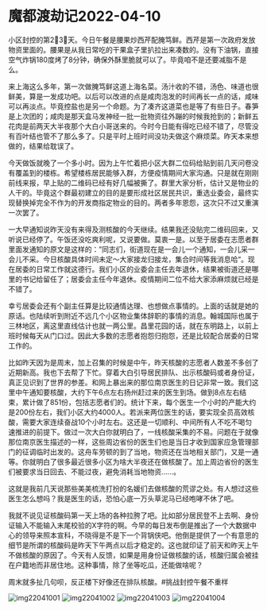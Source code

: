 # 魔都渡劫记2022-04-10

小区封控的第2⃣️3⃣️天。今日午餐是腰果炒西芹配腌笃鲜。西芹是第一次政府发放物资里面的。腰果是从我日常吃的干果盒子里扒拉出来凑数的。没有下油锅，直接空气炸锅180度烤了8分钟，确保外酥里脆就可以了。毕竟咱不是还要减脂不是么。

来上海这么多年，第一次做腌笃鲜这道上海名菜。汤汁收的不错，汤色、味道也很鲜美，算是一发成功吧。以后可以改进的点是咸肉泡发的时间再长一点的话，咸味可以再淡点。毕竟控盐也是另一个命题。为了凑齐这道菜也是等了有些日子。春笋是上次团的；咸肉是那天盒马发神经一批一批物资往外蹦的时候我抢到的；新鲜五花肉是前两天大半夜那个大白小哥送来的。今时今日能有得吃已经不错了，尽管没有百叶结也管不了那么多了。只是平时上班时间没功夫做这个麻烦菜。昨天本来想做的，结果给耽误了。

今天做饭就晚了一个多小时。因为上午忙着把小区大群二位码给贴到前几天问卷没有覆盖到的楼栋。希望楼栋居民能够入群，方便疫情期间大家沟通。只是就在刚刚前线来报，早上贴的二维码已经有好几幅被撕了。群里大家分析，估计又是物业的人干的。毕竟这个群最初建立的目的是要形成社区居民共识，重选业委会，最终实现替换掉完全不作为的开发商指定物业的目的。两者多年恩怨，这次只不过又重演一次罢了。

一大早通知说昨天没有来得及测核酸的今天继续。结果我还没贴完二维码回来，又听说已经停了。午饭还没吃爽利呢，又说要做。莫衷一是。以至于居委在志愿者群里面发通知的原文是这样的：”同志们，街道现在是一会儿一个通知，一会儿采一会儿不采。今日核酸具体时间未定～大家接龙归接龙，集合时间等我消息哈“。现在居委的日常工作就这德行。我们小区的业委会主任去年退休，结果被街道还是哪里的书记给留任了；居委会主任今年退休。疫情期间二位不给大家添麻烦就已经是不错了。

幸亏居委会还有个副主任算是比较通情达理、也想做点事情的。上面的话就是她的原话。也陆续听到附近不远几个小区物业集体辞职的事情的消息。翰城国际也属于三林地区，离这里直线估计也就一两公里。昌里花园的话，就在东明路上，以前上班时候每天从门口过。因此大多数的志愿者抱怨归抱怨，还是比较配合居委的日常工作的。

比如昨天因为是周末，加上召集的时候是中午，昨天核酸的志愿者人数差不多创了近期新高。我也下去帮了下忙。穿着大白引导居民排队、出示核酸码或者身份证，真正见识到了世界的参差。和网上暴出来的那位南京医生的日记非常一致。我们这里中午通知要核酸，大约下午6点左右扬州赶过来的医生到场。做到8点左右结束，累计做了851份，包括志愿者们的。统计下来，每个医生一个小时的产能大约是200份左右，我们小区大约4000人。若派来两位医生的话，要实现全员高效核酸，需要大家连续奋战10个小时左右。这还是一切顺利、中间所有人不吃不喝匀速推进的前提下。做过一次大白你就明白了，一线核酸采集的不易。问题在于就像那位南京医生描述的一样，这些周边省份的医生们也是当日才收到国家应急管理部门的征调临时出发的。这舟车劳顿的到了当地，物资还在当地相关部门，又是一通等。你就明白了很多最近很多小区为啥大半夜还在做核酸了。加上周边省份的医生们被要求当日回去、不能过夜，避免消耗当地物资......。

这就是我前几天说那些美美梳洗打扮的名媛们去做核酸的荒谬之处。有人想过这些医生怎么想吗？我是医生的话，恐怕心底一万头草泥马已经咆哮不休了吧。

我就不说见证核酸码第一天上场的各种拉胯了吧。比如部分居民登不上去啊、身份证输入不能输入末尾校验的X字符的啊。今早的每日发布倒是推出了一个大数据中心的领导来照本宣科，不晓得是不是下一个背锅侠吧。他倒是提供了一个有意思的细节是所谓的核酸码是昨天下午两点以后才稳定的。这也就印证了前天和昨天上午不做核酸的原因了。今天有人反馈，如果是用身份证做核酸的话，核酸归属会被挂在户籍地而非居住地。这种事情，除了坐等吃瓜，还能做啥呢？

周末就多扯几句呗，反正楼下好像还在排队核酸。#挑战封控午餐不重样

<img decoding="async" src="https://i0.wp.com/s2.loli.net/2022/05/02/B1OrypJhXMYlZQ4.jpg?w=640&#038;ssl=1" alt="img22041001" data-recalc-dims="1" />
<img decoding="async" src="https://i0.wp.com/s2.loli.net/2022/05/02/XsRKcGEF43CrBHw.jpg?w=640&#038;ssl=1" alt="img22041002" data-recalc-dims="1" />
<img decoding="async" src="https://i0.wp.com/s2.loli.net/2022/05/02/CzZGuNxDmjfEeP3.jpg?w=640&#038;ssl=1" alt="img22041003" data-recalc-dims="1" />
<img decoding="async" src="https://i0.wp.com/s2.loli.net/2022/05/02/s35YSljrXNQGtcZ.jpg?w=640&#038;ssl=1" alt="img22041004" data-recalc-dims="1" />

